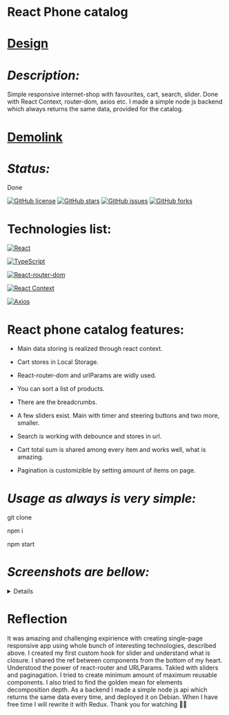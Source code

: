 # React Phone catalog

# [Design](https://www.figma.com/file/uEetgWenSRxk9jgiym6Yzp/Phone-catalog-redesign?node-id=1%3A2)

# _Description:_

Simple responsive internet-shop with favourites, cart, search, slider. Done with React Context, router-dom, axios etc. I made a simple node js backend which always returns the same data, provided for the catalog.

# [Demolink](https://haduigon.github.io/react-phone-catalog/#/)

# _Status:_

Done

[![GitHub license](https://img.shields.io/github/license/haduigon/react-phone-catalog)](https://github.com/haduigon/react-phone-catalog/blob/master/LICENSE)
[![GitHub stars](https://img.shields.io/github/stars/haduigon/react-phone-catalog)](https://github.com/haduigon/react-phone-catalog/stargazers)
[![GitHub issues](https://img.shields.io/github/issues/haduigon/react-phone-catalog)](https://github.com/haduigon/react-phone-catalog/issues)
[![GitHub forks](https://img.shields.io/github/forks/haduigon/react-phone-catalog)](https://github.com/haduigon/react-phone-catalog/network)

# Technologies list:

[![React](https://img.shields.io/badge/React-18.3.1-green)](https://react.dev/)

[![TypeScript](https://img.shields.io/badge/TypeScript-5.4.5-green)](https://www.typescriptlang.org/)

[![React-router-dom](https://img.shields.io/badge/React%20Router%20Dom-6.23.1-yellow)](https://reactrouter.com/en/main)

[![React Context](https://img.shields.io/badge/React%20Context-0.0.3-blue)](https://reactjs.org/docs/context.html)

[![Axios](https://img.shields.io/badge/Axios-18.3.1-orange)](https://axios.com)

# React phone catalog features:

- Main data storing is realized through react context.

- Cart stores in Local Storage.

- React-router-dom and urlParams are widly used.

- You can sort a list of products.

- There are the breadcrumbs.

- A few sliders exist. Main with timer and steering buttons and two more, smaller.

- Search is working with debounce and stores in url.

- Cart total sum is shared among every item and works well, what is amazing.

- Pagination is customizible by setting amount of items on page.

# _Usage as always is very simple:_

git clone

npm i

npm start

# _Screenshots are bellow:_

<details>
  <img width="1792" alt="Screenshot 2024-06-05 at 16 29 19" src="https://github.com/haduigon/react_phone-catalog/assets/20277989/7ab8607f-dc9f-4def-8b11-e1aae73d1a93">
<img width="1792" alt="Screenshot 2024-06-05 at 16 30 09" src="https://github.com/haduigon/react_phone-catalog/assets/20277989/a00f3d9e-bae9-4337-a1a7-419515d0fcef">
<img width="1792" alt="Screenshot 2024-06-05 at 16 30 27" src="https://github.com/haduigon/react_phone-catalog/assets/20277989/f2af4034-977b-49eb-930f-3b104f9eb1e7">

</details>

# Reflection

It was amazing and challenging expirience with creating single-page responsive app using whole bunch of interesting technologies, described above. I created my first custom hook for slider and understand what is closure. I shared the ref between components from the bottom of my heart. Understood the power of react-router and URLParams. Takled with sliders and paginagation. I tried to create minimum amount of maximum reusable components. I also tried to find the golden mean for elements decomposition depth. As a backend I made a simple node js api which returns the same data every time, and deployed it on Debian. When I have free time I will rewrite it with Redux. Thank you for watching 👨‍🦲
